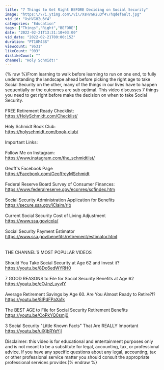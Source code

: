 ```yaml
---
title: "7 Things to Get Right BEFORE Deciding on Social Security"
image: "https:\/\/i.ytimg.com\/vi\/XsHVGH2u3f4\/hqdefault.jpg"
vid_id: "XsHVGH2u3f4"
categories: "Education"
tags: ["Things","Right","BEFORE"]
date: "2022-02-21T13:31:10+03:00"
vid_date: "2022-02-21T00:00:15Z"
duration: "PT10M43S"
viewcount: "9631"
likeCount: "903"
dislikeCount: ""
channel: "Holy Schmidt!"
---
```

{% raw %}From learning to walk before learning to run on one end, to fully understanding the landscape ahead before picking the right age to take Social Security on the other, many of the things in our lives have to happen sequentially or the outcomes are sub optimal. This video discusses 7 things you need to get right before make the decision on when to take Social Security. <br /><br />FREE Retirement Ready Checklist:<br /><a rel="nofollow" target="blank" href="https://HolySchmidt.com/Checklist/">https://HolySchmidt.com/Checklist/</a><br /><br />Holy Schmidt Book Club:<br /><a rel="nofollow" target="blank" href="https://holyschmidt.com/book-club/">https://holyschmidt.com/book-club/</a><br /><br />Important Links:<br /><br />Follow Me on Instagram:<br /><a rel="nofollow" target="blank" href="https://www.instagram.com/the_schmidtlist/">https://www.instagram.com/the_schmidtlist/</a><br /><br />Geoff's Facebook Page<br /><a rel="nofollow" target="blank" href="https://Facebook.com/GeoffreyMSchmidt">https://Facebook.com/GeoffreyMSchmidt</a><br /><br />Federal Reserve Board Survey of Consumer Finances:<br /><a rel="nofollow" target="blank" href="https://www.federalreserve.gov/econres/scfindex.htm">https://www.federalreserve.gov/econres/scfindex.htm</a><br /><br />Social Security Administration Application for Benefits<br /><a rel="nofollow" target="blank" href="https://secure.ssa.gov/iClaim/rib">https://secure.ssa.gov/iClaim/rib</a><br /><br />Current Social Security Cost of Living Adjustment<br /><a rel="nofollow" target="blank" href="https://www.ssa.gov/cola/">https://www.ssa.gov/cola/</a><br /><br />Social Security Payment Estimator<br /><a rel="nofollow" target="blank" href="https://www.ssa.gov/benefits/retirement/estimator.html">https://www.ssa.gov/benefits/retirement/estimator.html</a><br /><br /><br />THE CHANNEL’S MOST POPULAR VIDEOS<br /><br />Should You Take Social Security at Age 62 and Invest it?<br /> <a rel="nofollow" target="blank" href="https://youtu.be/8Do6edWYRH0">https://youtu.be/8Do6edWYRH0</a><br /><br />7 GOOD REASONS to File for Social Security Benefits at Age 62<br /><a rel="nofollow" target="blank" href="https://youtu.be/eOJnzLuyvIY">https://youtu.be/eOJnzLuyvIY</a><br /><br />Average Retirement Savings by Age 60. Are You Almost Ready to Retire?!?<br /><a rel="nofollow" target="blank" href="https://youtu.be/8lPdFPaXa1k">https://youtu.be/8lPdFPaXa1k</a><br /><br />The BEST AGE to File for Social Security Retirement Benefits<br /><a rel="nofollow" target="blank" href="https://youtu.be/CoPkYQ0smj0">https://youtu.be/CoPkYQ0smj0</a><br /><br />3 Social Security &quot;Little Known Facts&quot; That Are REALLY Important<br /><a rel="nofollow" target="blank" href="https://youtu.be/uIXjbRYeYjI">https://youtu.be/uIXjbRYeYjI</a><br /><br />Disclaimer: this video is for educational and entertainment purposes only and is not meant to be a substitute for legal, accounting, tax, or professional advice. If you have any specific questions about any legal, accounting, tax or other professional service matter you should consult the appropriate professional services provider.{% endraw %}
